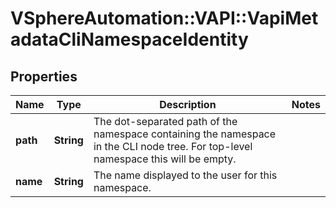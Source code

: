 # VSphereAutomation::VAPI::VapiMetadataCliNamespaceIdentity

## Properties
Name | Type | Description | Notes
------------ | ------------- | ------------- | -------------
**path** | **String** | The dot-separated path of the namespace containing the namespace in the CLI node tree. For top-level namespace this will be empty. | 
**name** | **String** | The name displayed to the user for this namespace. | 


